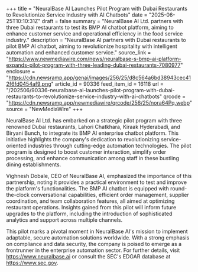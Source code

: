+++
title = "NeuralBase AI Launches Pilot Program with Dubai Restaurants to Revolutionize Service Industry with AI Chatbots"
date = "2025-06-25T10:10:31Z"
draft = false
summary = "NeuralBase AI Ltd. partners with three Dubai restaurants to test its BMP AI chatbot platform, aiming to enhance customer service and operational efficiency in the food service industry."
description = "NeuralBase AI partners with Dubai restaurants to pilot BMP AI chatbot, aiming to revolutionize hospitality with intelligent automation and enhanced customer service."
source_link = "https://www.newmediawire.com/news/neuralbase-s-bmp-ai-platform-expands-pilot-program-with-three-leading-dubai-restaurants-7080977"
enclosure = "https://cdn.newsramp.app/genai/images/256/25/d8c564a6bd38943cec412f6fd0454af9.png"
article_id = 90336
feed_item_id = 16118
url = "/202506/90336-neuralbase-ai-launches-pilot-program-with-dubai-restaurants-to-revolutionize-service-industry-with-ai-chatbots"
qrcode = "https://cdn.newsramp.app/newmediawire/qrcode/256/25/nora64Pq.webp"
source = "NewMediaWire"
+++

<p>NeuralBase AI Ltd. has embarked on a strategic pilot program with three renowned Dubai restaurants, Lahori Chatkhara, Kiraak Hyderabadi, and Biryani Bunch, to integrate its BMP AI enterprise chatbot platform. This initiative highlights the company's dedication to revolutionizing service-oriented industries through cutting-edge automation technologies. The pilot program is designed to boost customer interaction, simplify order processing, and enhance communication among staff in these bustling dining establishments.</p><p>Vighnesh Dobale, CEO of NeuralBase AI, emphasized the importance of this partnership, noting it provides a practical environment to test and improve the platform's functionalities. The BMP AI chatbot is equipped with round-the-clock conversational capabilities, efficient order management, supplier coordination, and team collaboration features, all aimed at optimizing restaurant operations. Insights gained from this pilot will inform future upgrades to the platform, including the introduction of sophisticated analytics and support across multiple channels.</p><p>This pilot marks a pivotal moment in NeuralBase AI's mission to implement adaptable, secure automation solutions worldwide. With a strong emphasis on compliance and data security, the company is poised to emerge as a frontrunner in the enterprise automation sector. For further details, visit <a href='https://www.neuralbase.ai' rel='nofollow' target='_blank'>https://www.neuralbase.ai</a> or consult the SEC's EDGAR database at <a href='https://www.sec.gov' rel='nofollow' target='_blank'>https://www.sec.gov</a>.</p>